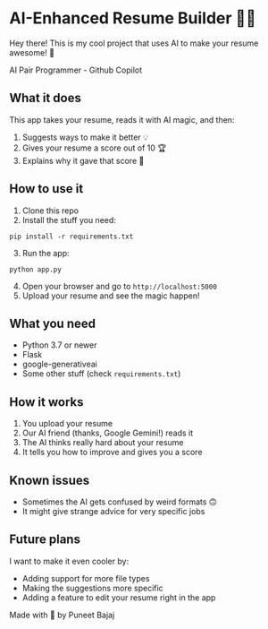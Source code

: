 # AI-Enhanced Resume Builder 📄✨

Hey there! This is my cool project that uses AI to make your resume awesome! 🚀

AI Pair Programmer - Github Copilot

## What it does

This app takes your resume, reads it with AI magic, and then:
1. Suggests ways to make it better 💡
2. Gives your resume a score out of 10 🏆
3. Explains why it gave that score 🤔

## How to use it

1. Clone this repo
2. Install the stuff you need:

```pip install -r requirements.txt```

3. Run the app:

```python app.py```

4. Open your browser and go to `http://localhost:5000`
5. Upload your resume and see the magic happen!

## What you need

- Python 3.7 or newer
- Flask
- google-generativeai
- Some other stuff (check `requirements.txt`)

## How it works

1. You upload your resume
2. Our AI friend (thanks, Google Gemini!) reads it
3. The AI thinks really hard about your resume
4. It tells you how to improve and gives you a score

## Known issues

- Sometimes the AI gets confused by weird formats 🙃
- It might give strange advice for very specific jobs

## Future plans

I want to make it even cooler by:
- Adding support for more file types
- Making the suggestions more specific
- Adding a feature to edit your resume right in the app


Made with 💖 by Puneet Bajaj
